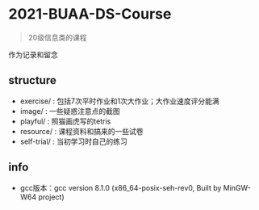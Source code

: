 # 2021-BUAA-DS-Course
> 20级信息类的课程

作为记录和留念

## structure
- exercise/ : 包括7次平时作业和1次大作业；大作业速度评分能满
- image/ : 一些疑惑注意点的截图
- playful/ : 照猫画虎写的tetris
- resource/ : 课程资料和搞来的一些试卷
- self-trial/ : 当初学习时自己的练习

## info
- gcc版本：gcc version 8.1.0 (x86_64-posix-seh-rev0, Built by MinGW-W64 project)
